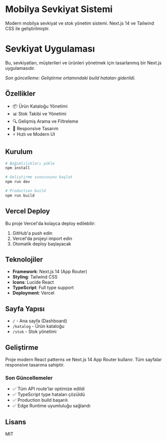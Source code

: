 # Mobilya Sevkiyat Sistemi

Modern mobilya sevkiyat ve stok yönetim sistemi. Next.js 14 ve Tailwind CSS ile geliştirilmiştir.

# Sevkiyat Uygulaması

Bu, sevkiyatları, müşterileri ve ürünleri yönetmek için tasarlanmış bir Next.js uygulamasıdır.

_Son güncelleme: Geliştirme ortamındaki build hataları giderildi._

## Özellikler

- 📦 Ürün Kataloğu Yönetimi
- 📊 Stok Takibi ve Yönetimi
- 🔍 Gelişmiş Arama ve Filtreleme
- 📱 Responsive Tasarım
- ⚡ Hızlı ve Modern UI

## Kurulum

```bash
# Bağımlılıkları yükle
npm install

# Geliştirme sunucusunu başlat
npm run dev

# Production build
npm run build
```

## Vercel Deploy

Bu proje Vercel'da kolayca deploy edilebilir:

1. GitHub'a push edin
2. Vercel'da projeyi import edin
3. Otomatik deploy başlayacak

## Teknolojiler

- **Framework**: Next.js 14 (App Router)
- **Styling**: Tailwind CSS
- **Icons**: Lucide React
- **TypeScript**: Full type support
- **Deployment**: Vercel

## Sayfa Yapısı

- `/` - Ana sayfa (Dashboard)
- `/katalog` - Ürün kataloğu
- `/stok` - Stok yönetimi

## Geliştirme

Proje modern React patterns ve Next.js 14 App Router kullanır. Tüm sayfalar responsive tasarıma sahiptir.

### Son Güncellemeler
- ✅ Tüm API route'lar optimize edildi
- ✅ TypeScript type hataları çözüldü
- ✅ Production build başarılı
- ✅ Edge Runtime uyumluluğu sağlandı

## Lisans

MIT
